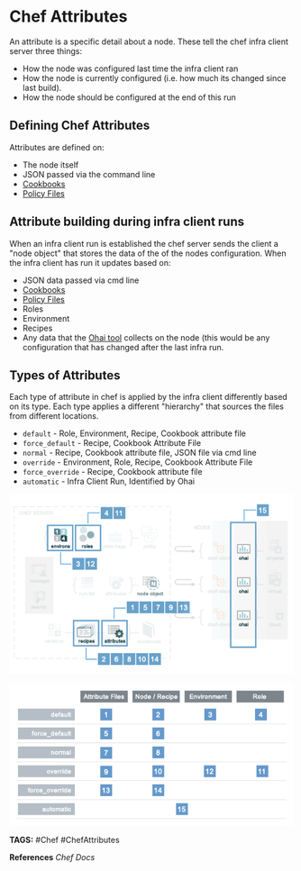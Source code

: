 # Chef Attributes

An attribute is a specific detail about a node.
These tell the chef infra client server three things:

* How the node was configured last time the infra client ran
* How the node is currently configured (i.e. how much its changed since last build).
* How the node should be configured at the end of this run

## Defining Chef Attributes

Attributes are defined on:

* The node itself
* JSON passed via the command line
* [Cookbooks](<./ChefCookbooks.md> "./ChefCookbooks")
* [Policy Files](<ChefPolicyFiles.md> "ChefPolicyFiles")

## Attribute building during infra client runs

When an infra client run is established the chef server sends the client a "node object" that stores the data of the of the nodes configuration. When the infra client has run it updates based on:

* JSON data passed via cmd line
* [Cookbooks](<./ChefCookbooks.md> "./ChefCookbooks")
* [Policy Files](<ChefPolicyFiles.md> "ChefPolicyFiles")
* Roles
* Environment
* Recipes
* Any data that the [Ohai tool](<./ChefOhai.md> "./ChefOhai") collects on the node (this would be any configuration that has changed after the last infra run.

## Types of Attributes

Each type of attribute in chef is applied by the infra client differently based on its type. Each type applies a different "hierarchy" that sources the files from different locations.

* `default` - Role, Environment, Recipe, Cookbook attribute file
* `force_default` - Recipe, Cookbook Attribute File
* `normal` - Recipe, Cookbook attribute file, JSON file via cmd line
* `override` - Environment, Role, Recipe, Cookbook Attribute File
* `force_override` - Recipe, Cookbook attribute file
* `automatic` - Infra Client Run, Identified by Ohai

![Chef Attribute Precedence Diagram](./overview_chef_attributes_precedence.png "chef attribute precedence")

![Chef Attribute Precedence Table](./overview_chef_attributes_table.png "Chef attribute precedence as a diagram")

__TAGS:__
#Chef #ChefAttributes

__References__
_Chef Docs_
